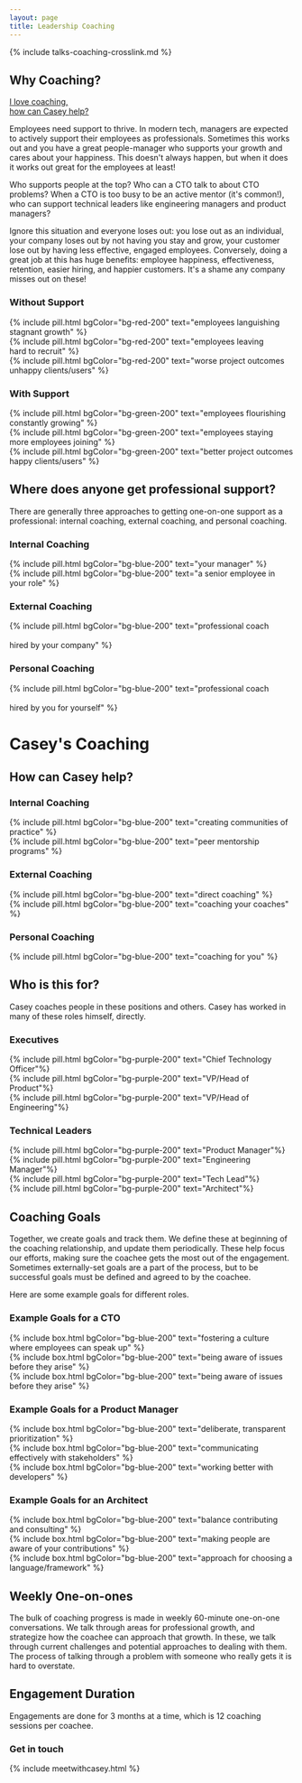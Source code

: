 ```yaml
---
layout: page
title: Leadership Coaching
---
```


{% include talks-coaching-crosslink.md %}

<div class="bg-gray-100 px-10 py-1" markdown="1">
  
  <div class="flex items-center justify-between">
    <h2 class="inline-block">Why Coaching?</h2>
    <a href="#caseys-coaching" class="text-xs text-black text-opacity-10 text-right">I love coaching,<br>how can Casey help?</a>
  </div>

Employees need support to thrive. In modern tech, managers are expected to actively support their employees as professionals. Sometimes this works out and you have a great people-manager who supports your growth and cares about your happiness. This doesn't always happen, but when it does it works out great for the employees at least!

Who supports people at the top? Who can a CTO talk to about CTO problems? When a CTO is too busy to be an active mentor (it's common!), who can support technical leaders like engineering managers and product managers?

Ignore this situation and everyone loses out: you lose out as an individual, your company loses out by not having you stay and grow, your customer lose out by having less effective, engaged employees. Conversely, doing a great job at this has huge benefits: employee happiness, effectiveness, retention, easier hiring, and happier customers. It's a shame any company misses out on these!

  <div class="grid grid-cols-1 md:grid-cols-2 text-center">
    <div>
      <h3>Without Support</h3>
      <div>{% include pill.html bgColor="bg-red-200" text="employees languishing<br />stagnant growth" %}</div>
      <div>{% include pill.html bgColor="bg-red-200" text="employees leaving<br />hard to recruit" %}</div>
      <div>{% include pill.html bgColor="bg-red-200" text="worse project outcomes<br />unhappy clients/users" %}</div>
    </div>
    <div>
      <h3>With Support</h3>
      <div>{% include pill.html bgColor="bg-green-200" text="employees flourishing<br />constantly growing" %}</div>
      <div>{% include pill.html bgColor="bg-green-200" text="employees staying<br />more employees joining" %}</div>
      <div>{% include pill.html bgColor="bg-green-200" text="better project outcomes<br />happy clients/users" %}</div>
    </div>
  </div>

## Where does anyone get professional support?

There are generally three approaches to getting one-on-one support as a professional: internal coaching, external coaching, and personal coaching.

  <div class="grid grid-cols-1 md:grid-cols-3 text-center">
    <div>
      <h3>Internal Coaching</h3>
      <div>{% include pill.html bgColor="bg-blue-200" text="your manager" %}</div>
      <div>{% include pill.html bgColor="bg-blue-200" text="a senior employee in your role" %}</div>
    </div>
    <div>
      <h3>External Coaching</h3>
      <div>{% include pill.html bgColor="bg-blue-200" text="professional coach<br /><br />hired by your company" %}</div>
    </div>
    <div>
      <h3>Personal Coaching</h3>
      <div>{% include pill.html bgColor="bg-blue-200" text="professional coach<br /><br />hired by you for yourself" %}</div>
    </div>
  </div>

</div>

<h1 id="caseys-coaching">Casey's Coaching</h1>

## How can Casey help?

<div class="grid grid-cols-1 md:grid-cols-3 text-center">
  <div>
    <h3>Internal Coaching</h3>
    <div>{% include pill.html bgColor="bg-blue-200" text="creating communities of practice" %}</div>
    <div>{% include pill.html bgColor="bg-blue-200" text="peer mentorship programs" %}</div>
  </div>
  <div>
    <h3>External Coaching</h3>
    <div>{% include pill.html bgColor="bg-blue-200" text="direct coaching" %}</div>
    <div>{% include pill.html bgColor="bg-blue-200" text="coaching your coaches" %}</div>
  </div>
  <div>
    <h3>Personal Coaching</h3>
    <div>{% include pill.html bgColor="bg-blue-200" text="coaching for you" %}</div>
  </div>
</div>

## Who is this for?

Casey coaches people in these positions and others. Casey has worked in many of these roles himself, directly.

<div class="grid grid-cols-1 md:grid-cols-2 text-center">
  <div>
    <h3>Executives</h3>
    <div>{% include pill.html bgColor="bg-purple-200" text="Chief Technology Officer"%}</div>
    <div>{% include pill.html bgColor="bg-purple-200" text="VP/Head of Product"%}</div>
    <div>{% include pill.html bgColor="bg-purple-200" text="VP/Head of Engineering"%}</div>
  </div>
  <div>
    <h3>Technical Leaders</h3>
    <div>{% include pill.html bgColor="bg-purple-200" text="Product Manager"%}</div>
    <div>{% include pill.html bgColor="bg-purple-200" text="Engineering Manager"%}</div>
    <div>{% include pill.html bgColor="bg-purple-200" text="Tech Lead"%}</div>
    <div>{% include pill.html bgColor="bg-purple-200" text="Architect"%}</div>
  </div>
</div>

## Coaching Goals

Together, we create goals and track them. We define these at beginning of the coaching relationship, and update them periodically. These help focus our efforts, making sure the coachee gets the most out of the engagement. Sometimes externally-set goals are a part of the process, but to be successful goals must be defined and agreed to by the coachee.

Here are some example goals for different roles.

<div class="grid grid-cols-1 md:grid-cols-3 text-center">
  <div>
    <h3>Example Goals for a CTO</h3>
    <div>{% include box.html bgColor="bg-blue-200" text="fostering a culture where employees can speak up" %}</div>
    <div>{% include box.html bgColor="bg-blue-200" text="being aware of issues before they arise" %}</div>
    <div>{% include box.html bgColor="bg-blue-200" text="being aware of issues before they arise" %}</div>
  </div>
  <div>
    <h3>Example Goals for a Product Manager</h3>
    <div>{% include box.html bgColor="bg-blue-200" text="deliberate, transparent prioritization" %}</div>
    <div>{% include box.html bgColor="bg-blue-200" text="communicating effectively with stakeholders" %}</div>
    <div>{% include box.html bgColor="bg-blue-200" text="working better with developers" %}</div>
  </div>
  <div>
    <h3>Example Goals for an Architect</h3>
    <div>{% include box.html bgColor="bg-blue-200" text="balance contributing and consulting" %}</div>
    <div>{% include box.html bgColor="bg-blue-200" text="making people are aware of your contributions" %}</div>
    <div>{% include box.html bgColor="bg-blue-200" text="approach for choosing a language/framework" %}</div>
  </div>
</div>

## Weekly One-on-ones

The bulk of coaching progress is made in weekly 60-minute one-on-one conversations. We talk through areas for professional growth, and strategize how the coachee can approach that growth. In these, we talk through current challenges and potential approaches to dealing with them. The process of talking through a problem with someone who really gets it is hard to overstate.

## Engagement Duration

Engagements are done for 3 months at a time, which is 12 coaching sessions per coachee.

### Get in touch

{% include meetwithcasey.html %}
